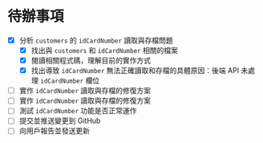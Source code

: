 # 待辦事項

- [x] 分析 `customers` 的 `idCardNumber` 讀取與存檔問題
  - [x] 找出與 `customers` 和 `idCardNumber` 相關的檔案
  - [x] 閱讀相關程式碼，理解目前的實作方式
  - [x] 找出導致 `idCardNumber` 無法正確讀取和存檔的具體原因：後端 API 未處理 `idCardNumber` 欄位
- [ ] 實作 `idCardNumber` 讀取與存檔的修復方案
- [ ] 實作 `idCardNumber` 讀取與存檔的修復方案
- [ ] 測試 `idCardNumber` 功能是否正常運作
- [ ] 提交並推送變更到 GitHub
- [ ] 向用戶報告並發送更新
